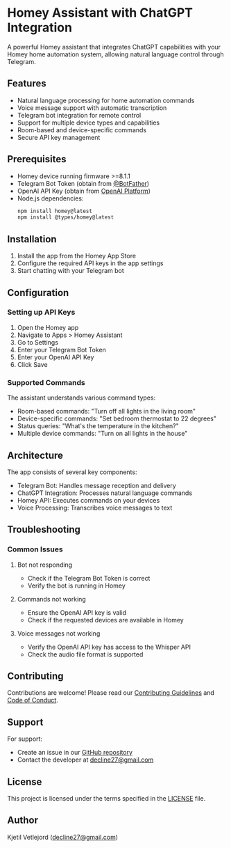 # Homey Assistant with ChatGPT Integration

A powerful Homey assistant that integrates ChatGPT capabilities with your Homey home automation system, allowing natural language control through Telegram.

## Features

- Natural language processing for home automation commands
- Voice message support with automatic transcription
- Telegram bot integration for remote control
- Support for multiple device types and capabilities
- Room-based and device-specific commands
- Secure API key management

## Prerequisites

- Homey device running firmware >=8.1.1
- Telegram Bot Token (obtain from [@BotFather](https://t.me/botfather))
- OpenAI API Key (obtain from [OpenAI Platform](https://platform.openai.com))
- Node.js dependencies:
  ```bash
  npm install homey@latest
  npm install @types/homey@latest
  ```

## Installation

1. Install the app from the Homey App Store
2. Configure the required API keys in the app settings
3. Start chatting with your Telegram bot

## Configuration

### Setting up API Keys

1. Open the Homey app
2. Navigate to Apps > Homey Assistant
3. Go to Settings
4. Enter your Telegram Bot Token
5. Enter your OpenAI API Key
6. Click Save

### Supported Commands

The assistant understands various command types:

- Room-based commands: "Turn off all lights in the living room"
- Device-specific commands: "Set bedroom thermostat to 22 degrees"
- Status queries: "What's the temperature in the kitchen?"
- Multiple device commands: "Turn on all lights in the house"

## Architecture

The app consists of several key components:

- Telegram Bot: Handles message reception and delivery
- ChatGPT Integration: Processes natural language commands
- Homey API: Executes commands on your devices
- Voice Processing: Transcribes voice messages to text

## Troubleshooting

### Common Issues

1. Bot not responding
   - Check if the Telegram Bot Token is correct
   - Verify the bot is running in Homey

2. Commands not working
   - Ensure the OpenAI API key is valid
   - Check if the requested devices are available in Homey

3. Voice messages not working
   - Verify the OpenAI API key has access to the Whisper API
   - Check the audio file format is supported

## Contributing

Contributions are welcome! Please read our [Contributing Guidelines](CONTRIBUTING.md) and [Code of Conduct](CODE_OF_CONDUCT.md).

## Support

For support:
- Create an issue in our [GitHub repository](https://github.com/yourusername/yourapp/issues)
- Contact the developer at decline27@gmail.com

## License

This project is licensed under the terms specified in the [LICENSE](LICENSE) file.

## Author

Kjetil Vetlejord (decline27@gmail.com)